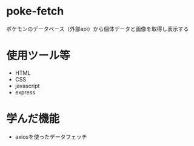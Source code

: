 
# poke-fetch

ポケモンのデータベース（外部api）から個体データと画像を取得し表示する

# 使用ツール等
- HTML
- CSS
- javascript
- express
  
# 学んだ機能
- axiosを使ったデータフェッチ
